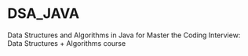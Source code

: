 # DSA_JAVA
Data Structures and Algorithms in Java for Master the Coding Interview: Data Structures + Algorithms course
